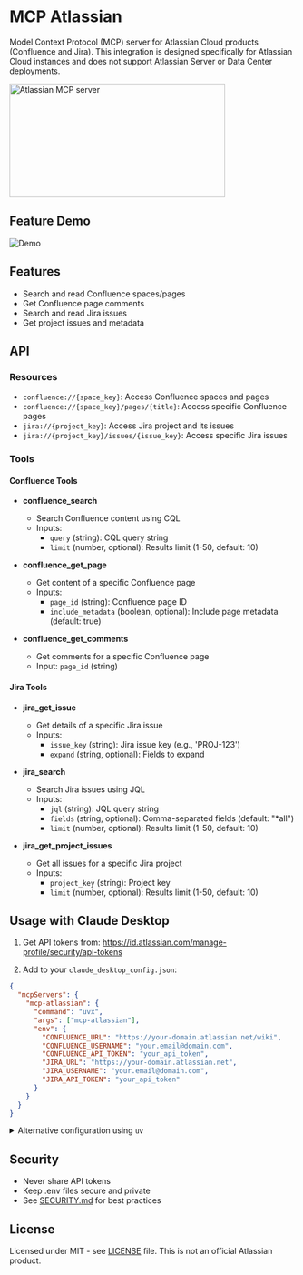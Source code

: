 # MCP Atlassian

Model Context Protocol (MCP) server for Atlassian Cloud products (Confluence and Jira). This integration is designed specifically for Atlassian Cloud instances and does not support Atlassian Server or Data Center deployments.

<a href="https://glama.ai/mcp/servers/kc33m1kh5m"><img width="380" height="200" src="https://glama.ai/mcp/servers/kc33m1kh5m/badge" alt="Atlassian MCP server" /></a>

## Feature Demo
![Demo](https://github.com/user-attachments/assets/995d96a8-4cf3-4a03-abe1-a9f6aea27ac0)

## Features

- Search and read Confluence spaces/pages
- Get Confluence page comments
- Search and read Jira issues
- Get project issues and metadata

## API

### Resources

- `confluence://{space_key}`: Access Confluence spaces and pages
- `confluence://{space_key}/pages/{title}`: Access specific Confluence pages
- `jira://{project_key}`: Access Jira project and its issues
- `jira://{project_key}/issues/{issue_key}`: Access specific Jira issues

### Tools

#### Confluence Tools

- **confluence_search**
  - Search Confluence content using CQL
  - Inputs:
    - `query` (string): CQL query string
    - `limit` (number, optional): Results limit (1-50, default: 10)

- **confluence_get_page**
  - Get content of a specific Confluence page
  - Inputs:
    - `page_id` (string): Confluence page ID
    - `include_metadata` (boolean, optional): Include page metadata (default: true)

- **confluence_get_comments**
  - Get comments for a specific Confluence page
  - Input: `page_id` (string)

#### Jira Tools

- **jira_get_issue**
  - Get details of a specific Jira issue
  - Inputs:
    - `issue_key` (string): Jira issue key (e.g., 'PROJ-123')
    - `expand` (string, optional): Fields to expand

- **jira_search**
  - Search Jira issues using JQL
  - Inputs:
    - `jql` (string): JQL query string
    - `fields` (string, optional): Comma-separated fields (default: "*all")
    - `limit` (number, optional): Results limit (1-50, default: 10)

- **jira_get_project_issues**
  - Get all issues for a specific Jira project
  - Inputs:
    - `project_key` (string): Project key
    - `limit` (number, optional): Results limit (1-50, default: 10)

## Usage with Claude Desktop

1. Get API tokens from: https://id.atlassian.com/manage-profile/security/api-tokens

2. Add to your `claude_desktop_config.json`:

```json
{
  "mcpServers": {
    "mcp-atlassian": {
      "command": "uvx",
      "args": ["mcp-atlassian"],
      "env": {
        "CONFLUENCE_URL": "https://your-domain.atlassian.net/wiki",
        "CONFLUENCE_USERNAME": "your.email@domain.com",
        "CONFLUENCE_API_TOKEN": "your_api_token",
        "JIRA_URL": "https://your-domain.atlassian.net",
        "JIRA_USERNAME": "your.email@domain.com",
        "JIRA_API_TOKEN": "your_api_token"
      }
    }
  }
}
```

<details>
<summary>Alternative configuration using <code>uv</code></summary>

```json
{
  "mcpServers": {
    "mcp-atlassian": {
      "command": "uv",
      "args": [
        "--directory",
        "/path/to/mcp-atlassian",
        "run",
        "mcp-atlassian"
      ],
      "env": {
        "CONFLUENCE_URL": "https://your-domain.atlassian.net/wiki",
        "CONFLUENCE_USERNAME": "your.email@domain.com",
        "CONFLUENCE_API_TOKEN": "your_api_token",
        "JIRA_URL": "https://your-domain.atlassian.net",
        "JIRA_USERNAME": "your.email@domain.com",
        "JIRA_API_TOKEN": "your_api_token"
      }
    }
  }
}
```
Replace `/path/to/mcp-atlassian` with the actual path where you've cloned the repository.
</details>


## Security

- Never share API tokens
- Keep .env files secure and private
- See [SECURITY.md](SECURITY.md) for best practices

## License

Licensed under MIT - see [LICENSE](LICENSE) file. This is not an official Atlassian product.
